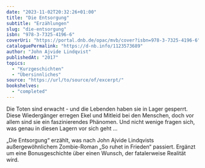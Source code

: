 ```yaml
---
date: "2023-11-02T20:32:26+01:00"
title: "Die Entsorgung"
subtitle: "Erzählungen"
slug: "die-entsorgung"
isbn: "978-3-7325-4196-6"
coverUri: "https://portal.dnb.de/opac/mvb/cover?isbn=978-3-7325-4196-6"
cataloguePermalink: "https://d-nb.info/1123573689"
author: "John Ajvide Lindqvist"
publishedAt: "2017"
topics:
  - "Kurzgeschichten"
  - "Übersinnliches"
source: "https://url/to/source/of/excerpt/"
bookshelves:
  - "completed"
---
```

Die Toten sind erwacht - und die Lebenden haben sie in Lager gesperrt. Diese 
Wiedergänger erregen Ekel und Mitleid bei den Menschen, doch vor allem sind sie 
ein faszinierendes Phänomen. Und nicht wenige fragen sich, was genau in diesen 
Lagern vor sich geht ...

„Die Entsorgung“ erzählt, was nach John Ajvide Lindqvists außergewöhnlichem 
Zombie-Roman „So ruhet in Frieden“ passiert. Ergänzt um eine Bonusgeschichte 
über einen Wunsch, der fatalerweise Realität wird.